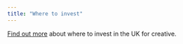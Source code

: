 ```yaml
---
title: "Where to invest"
---
```

[Find out more](/int/industries/creative/creative-in-the-uk/) about where to invest in the UK for creative.